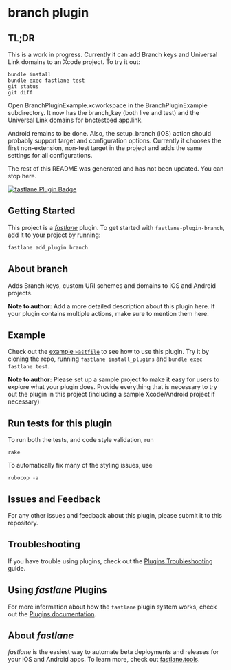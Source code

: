 # branch plugin

## TL;DR

This is a work in progress. Currently it can add Branch keys and Universal Link domains to an Xcode project.
To try it out:
```
bundle install
bundle exec fastlane test
git status
git diff
```

Open BranchPluginExample.xcworkspace in the BranchPluginExample subdirectory. It now has the branch_key
(both live and test) and the Universal Link domains for bnctestbed.app.link.

Android remains to be done. Also, the setup_branch (iOS) action should probably support target and
configuration options. Currently it chooses the first non-extension, non-test target in the project
and adds the same settings for all configurations.

The rest of this README was generated and has not been updated. You can stop here.

[![fastlane Plugin Badge](https://rawcdn.githack.com/fastlane/fastlane/master/fastlane/assets/plugin-badge.svg)](https://rubygems.org/gems/fastlane-plugin-branch)

## Getting Started

This project is a [_fastlane_](https://github.com/fastlane/fastlane) plugin. To get started with `fastlane-plugin-branch`, add it to your project by running:

```bash
fastlane add_plugin branch
```

## About branch

Adds Branch keys, custom URI schemes and domains to iOS and Android projects.

**Note to author:** Add a more detailed description about this plugin here. If your plugin contains multiple actions, make sure to mention them here.

## Example

Check out the [example `Fastfile`](fastlane/Fastfile) to see how to use this plugin. Try it by cloning the repo, running `fastlane install_plugins` and `bundle exec fastlane test`.

**Note to author:** Please set up a sample project to make it easy for users to explore what your plugin does. Provide everything that is necessary to try out the plugin in this project (including a sample Xcode/Android project if necessary)

## Run tests for this plugin

To run both the tests, and code style validation, run

```
rake
```

To automatically fix many of the styling issues, use
```
rubocop -a
```

## Issues and Feedback

For any other issues and feedback about this plugin, please submit it to this repository.

## Troubleshooting

If you have trouble using plugins, check out the [Plugins Troubleshooting](https://docs.fastlane.tools/plugins/plugins-troubleshooting/) guide.

## Using _fastlane_ Plugins

For more information about how the `fastlane` plugin system works, check out the [Plugins documentation](https://docs.fastlane.tools/plugins/create-plugin/).

## About _fastlane_

_fastlane_ is the easiest way to automate beta deployments and releases for your iOS and Android apps. To learn more, check out [fastlane.tools](https://fastlane.tools).
